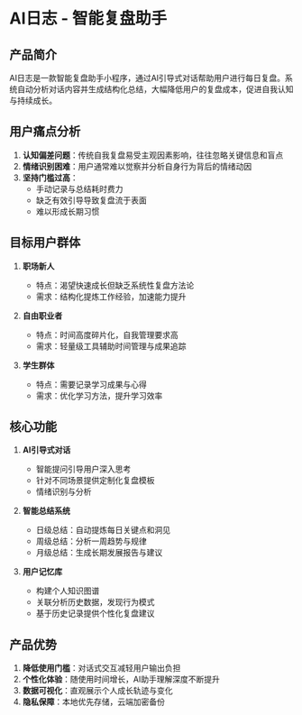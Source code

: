 # AI日志 - 智能复盘助手

## 产品简介
AI日志是一款智能复盘助手小程序，通过AI引导式对话帮助用户进行每日复盘。系统自动分析对话内容并生成结构化总结，大幅降低用户的复盘成本，促进自我认知与持续成长。

## 用户痛点分析
1. **认知偏差问题**：传统自我复盘易受主观因素影响，往往忽略关键信息和盲点
2. **情绪识别困难**：用户通常难以觉察并分析自身行为背后的情绪动因
3. **坚持门槛过高**：
   - 手动记录与总结耗时费力
   - 缺乏有效引导导致复盘流于表面
   - 难以形成长期习惯

## 目标用户群体
1. **职场新人**
   - 特点：渴望快速成长但缺乏系统性复盘方法论
   - 需求：结构化提炼工作经验，加速能力提升
   
2. **自由职业者**
   - 特点：时间高度碎片化，自我管理要求高
   - 需求：轻量级工具辅助时间管理与成果追踪
   
3. **学生群体**
   - 特点：需要记录学习成果与心得
   - 需求：优化学习方法，提升学习效率

## 核心功能
1. **AI引导式对话**
   - 智能提问引导用户深入思考
   - 针对不同场景提供定制化复盘模板
   - 情绪识别与分析
   
2. **智能总结系统**
   - 日级总结：自动提炼每日关键点和洞见
   - 周级总结：分析一周趋势与规律
   - 月级总结：生成长期发展报告与建议
   
3. **用户记忆库**
   - 构建个人知识图谱
   - 关联分析历史数据，发现行为模式
   - 基于历史记录提供个性化复盘建议

## 产品优势
1. **降低使用门槛**：对话式交互减轻用户输出负担
2. **个性化体验**：随使用时间增长，AI助手理解深度不断提升
3. **数据可视化**：直观展示个人成长轨迹与变化
4. **隐私保障**：本地优先存储，云端加密备份 